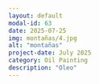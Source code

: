 ```yaml
---
layout: default
modal-id: 63
date: 2025-07-25
img: montañas/4.jpg
alt: "montañas"
project-date: July 2025
category: Oil Painting
description: "Oleo"
---
```

